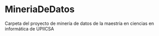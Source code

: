 # MineriaDeDatos
Carpeta del proyecto de minería de datos de la maestría en ciencias en informática de UPIICSA
